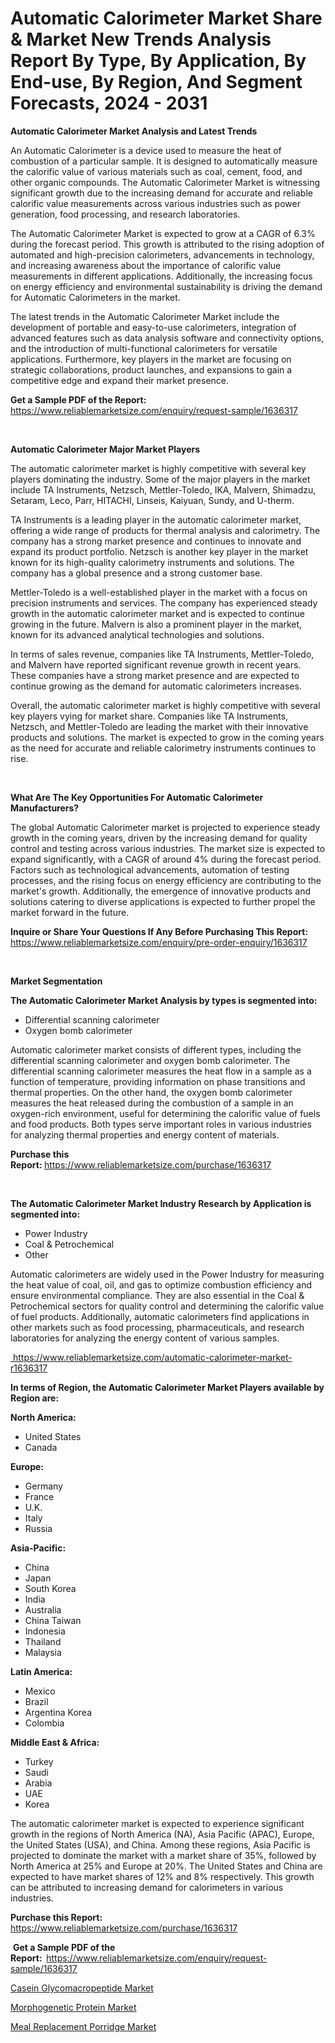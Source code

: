 <p><h1>Automatic Calorimeter Market Share & Market New Trends Analysis Report By Type, By Application, By End-use, By Region, And Segment Forecasts, 2024 - 2031</h1></p><p><strong>Automatic Calorimeter Market Analysis and Latest Trends</strong></p>
<p><p>An Automatic Calorimeter is a device used to measure the heat of combustion of a particular sample. It is designed to automatically measure the calorific value of various materials such as coal, cement, food, and other organic compounds. The Automatic Calorimeter Market is witnessing significant growth due to the increasing demand for accurate and reliable calorific value measurements across various industries such as power generation, food processing, and research laboratories.</p><p>The Automatic Calorimeter Market is expected to grow at a CAGR of 6.3% during the forecast period. This growth is attributed to the rising adoption of automated and high-precision calorimeters, advancements in technology, and increasing awareness about the importance of calorific value measurements in different applications. Additionally, the increasing focus on energy efficiency and environmental sustainability is driving the demand for Automatic Calorimeters in the market.</p><p>The latest trends in the Automatic Calorimeter Market include the development of portable and easy-to-use calorimeters, integration of advanced features such as data analysis software and connectivity options, and the introduction of multi-functional calorimeters for versatile applications. Furthermore, key players in the market are focusing on strategic collaborations, product launches, and expansions to gain a competitive edge and expand their market presence.</p></p>
<p><strong>Get a Sample PDF of the Report:&nbsp;</strong> <a href="https://www.reliablemarketsize.com/enquiry/request-sample/1636317">https://www.reliablemarketsize.com/enquiry/request-sample/1636317</a></p>
<p>&nbsp;</p>
<p><strong>Automatic Calorimeter Major Market Players</strong></p>
<p><p>The automatic calorimeter market is highly competitive with several key players dominating the industry. Some of the major players in the market include TA Instruments, Netzsch, Mettler-Toledo, IKA, Malvern, Shimadzu, Setaram, Leco, Parr, HITACHI, Linseis, Kaiyuan, Sundy, and U-therm.</p><p>TA Instruments is a leading player in the automatic calorimeter market, offering a wide range of products for thermal analysis and calorimetry. The company has a strong market presence and continues to innovate and expand its product portfolio. Netzsch is another key player in the market known for its high-quality calorimetry instruments and solutions. The company has a global presence and a strong customer base.</p><p>Mettler-Toledo is a well-established player in the market with a focus on precision instruments and services. The company has experienced steady growth in the automatic calorimeter market and is expected to continue growing in the future. Malvern is also a prominent player in the market, known for its advanced analytical technologies and solutions.</p><p>In terms of sales revenue, companies like TA Instruments, Mettler-Toledo, and Malvern have reported significant revenue growth in recent years. These companies have a strong market presence and are expected to continue growing as the demand for automatic calorimeters increases.</p><p>Overall, the automatic calorimeter market is highly competitive with several key players vying for market share. Companies like TA Instruments, Netzsch, and Mettler-Toledo are leading the market with their innovative products and solutions. The market is expected to grow in the coming years as the need for accurate and reliable calorimetry instruments continues to rise.</p></p>
<p>&nbsp;</p>
<p><strong>What Are The Key Opportunities For Automatic Calorimeter Manufacturers?</strong></p>
<p><p>The global Automatic Calorimeter market is projected to experience steady growth in the coming years, driven by the increasing demand for quality control and testing across various industries. The market size is expected to expand significantly, with a CAGR of around 4% during the forecast period. Factors such as technological advancements, automation of testing processes, and the rising focus on energy efficiency are contributing to the market's growth. Additionally, the emergence of innovative products and solutions catering to diverse applications is expected to further propel the market forward in the future.</p></p>
<p><strong>Inquire or Share Your Questions If Any Before Purchasing This Report:</strong> <a href="https://www.reliablemarketsize.com/enquiry/pre-order-enquiry/1636317">https://www.reliablemarketsize.com/enquiry/pre-order-enquiry/1636317</a></p>
<p>&nbsp;</p>
<p><strong>Market Segmentation</strong></p>
<p><strong>The Automatic Calorimeter Market Analysis by types is segmented into:</strong></p>
<p><ul><li>Differential scanning calorimeter</li><li>Oxygen bomb calorimeter</li></ul></p>
<p><p>Automatic calorimeter market consists of different types, including the differential scanning calorimeter and oxygen bomb calorimeter. The differential scanning calorimeter measures the heat flow in a sample as a function of temperature, providing information on phase transitions and thermal properties. On the other hand, the oxygen bomb calorimeter measures the heat released during the combustion of a sample in an oxygen-rich environment, useful for determining the calorific value of fuels and food products. Both types serve important roles in various industries for analyzing thermal properties and energy content of materials.</p></p>
<p><strong>Purchase this Report:&nbsp;</strong><a href="https://www.reliablemarketsize.com/purchase/1636317">https://www.reliablemarketsize.com/purchase/1636317</a></p>
<p>&nbsp;</p>
<p><strong>The Automatic Calorimeter Market Industry Research by Application is segmented into:</strong></p>
<p><ul><li>Power Industry</li><li>Coal & Petrochemical</li><li>Other</li></ul></p>
<p><p>Automatic calorimeters are widely used in the Power Industry for measuring the heat value of coal, oil, and gas to optimize combustion efficiency and ensure environmental compliance. They are also essential in the Coal & Petrochemical sectors for quality control and determining the calorific value of fuel products. Additionally, automatic calorimeters find applications in other markets such as food processing, pharmaceuticals, and research laboratories for analyzing the energy content of various samples.</p></p>
<p><a href="https://www.reliablemarketsize.com/automatic-calorimeter-market-r1636317">&nbsp;https://www.reliablemarketsize.com/automatic-calorimeter-market-r1636317</a></p>
<p><strong>In terms of Region, the Automatic Calorimeter Market Players available by Region are:</strong></p>
<p>
    <p> <strong> North America: </strong>
        <ul>
            <li>United States</li>
            <li>Canada</li>
        </ul>
        </p> 
    <p> <strong> Europe: </strong>
        <ul>
            <li>Germany</li>
            <li>France</li>
            <li>U.K.</li>
            <li>Italy</li>
            <li>Russia</li>
        </ul>
        </p> 
    <p> <strong> Asia-Pacific: </strong>
        <ul>
            <li>China</li>
            <li>Japan</li>
            <li>South Korea</li>
            <li>India</li>
            <li>Australia</li>
            <li>China Taiwan</li>
            <li>Indonesia</li>
            <li>Thailand</li>
            <li>Malaysia</li>
        </ul>
        </p> 
    <p> <strong> Latin America: </strong>
        <ul>
            <li>Mexico</li>
            <li>Brazil</li>
            <li>Argentina Korea</li>
            <li>Colombia</li>
        </ul>
        </p> 
    <p> <strong> Middle East & Africa: </strong>
        <ul>
            <li>Turkey</li>
            <li>Saudi</li>
            <li>Arabia</li>
            <li>UAE</li>
            <li>Korea</li>
        </ul>
    </p>
    </p>
<p><p>The automatic calorimeter market is expected to experience significant growth in the regions of North America (NA), Asia Pacific (APAC), Europe, the United States (USA), and China. Among these regions, Asia Pacific is projected to dominate the market with a market share of 35%, followed by North America at 25% and Europe at 20%. The United States and China are expected to have market shares of 12% and 8% respectively. This growth can be attributed to increasing demand for calorimeters in various industries.</p></p>
<p><strong>Purchase this Report: </strong><a href="https://www.reliablemarketsize.com/purchase/1636317">https://www.reliablemarketsize.com/purchase/1636317</a></p>
<p>&nbsp;<strong>Get a Sample PDF of the Report:&nbsp;&nbsp;</strong><a href="https://www.reliablemarketsize.com/enquiry/request-sample/1636317">https://www.reliablemarketsize.com/enquiry/request-sample/1636317</a></p>
<p><strong></strong></p>
<p><p><a href="https://medium.com/@loganunn65756/global-casein-glycomacropeptide-market-sector-types-applications-market-player-strategies-ebc22a4fc9d7">Casein Glycomacropeptide Market</a></p><p><a href="https://medium.com/@jayrussel94/global-morphogenetic-protein-market-trends-insights-into-growth-opportunities-and-challenges-c862d4485f1e">Morphogenetic Protein Market</a></p><p><a href="https://medium.com/@chloeconn57/meal-replacement-porridge-market-outlook-and-forecast-from-2024-to-2031-19adbf4e7d23">Meal Replacement Porridge Market</a></p></p>